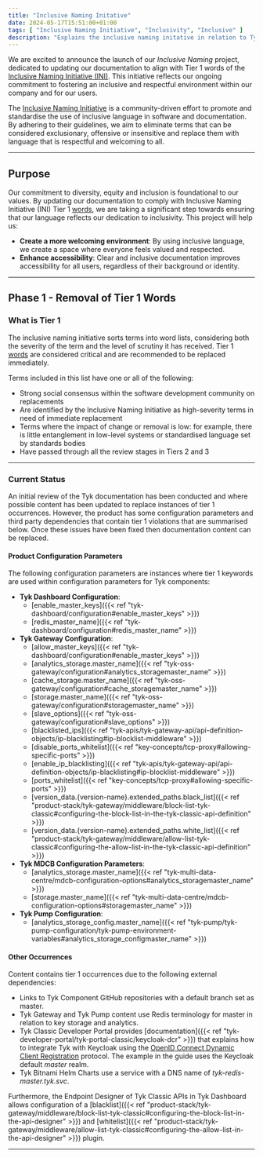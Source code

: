 ```yaml
---
title: "Inclusive Naming Initative"
date: 2024-05-17T15:51:00+01:00
tags: [ "Inclusive Naming Initiative", "Inclusivity", "Inclusive" ]
description: "Explains the inclusive naming initative in relation to Tyk docs"
---
```


We are excited to announce the launch of our *Inclusive Naming* project, dedicated to updating our documentation to align with Tier 1 words of the [Inclusive Naming Initiative (INI)](https://inclusivenaming.org/word-lists/tier-1/). This initiative reflects our ongoing commitment to fostering an inclusive and respectful environment within our company and for our users.

The [Inclusive Naming Initiative](https://inclusivenaming.org/) is a community-driven effort to promote and standardise the use of inclusive language in software and documentation. By adhering to their guidelines, we aim to eliminate terms that can be considered exclusionary, offensive or insensitive and replace them with language that is respectful and welcoming to all.

---

## Purpose

Our commitment to diversity, equity and inclusion is foundational to our values. By updating our documentation to comply with Inclusive Naming Initiative (INI) Tier 1 [words](https://inclusivenaming.org/word-lists/tier-1), we are taking a significant step towards ensuring that our language reflects our dedication to inclusivity. This project will help us:

- **Create a more welcoming environment**: By using inclusive language, we create a space where everyone feels valued and respected.
- **Enhance accessibility**: Clear and inclusive documentation improves accessibility for all users, regardless of their background or identity.

---

## Phase 1 - Removal of Tier 1 Words 

### What is Tier 1 
The inclusive naming initiative sorts terms into word lists, considering both the severity of the term and the level of scrutiny it has received. Tier 1 [words](https://inclusivenaming.org/word-lists/tier-1) are considered critical and are recommended to be replaced immediately.

Terms included in this list have one or all of the following:

- Strong social consensus within the software development community on replacements
- Are identified by the Inclusive Naming Initiative as high-severity terms in need of immediate replacement
- Terms where the impact of change or removal is low: for example, there is little entanglement in low-level systems or standardised language set by standards bodies
- Have passed through all the review stages in Tiers 2 and 3

---

### Current Status

An initial review of the Tyk documentation has been conducted and where possible content has been updated to replace instances of tier 1 occurrences.
However, the product has some configuration parameters and third party dependencies that contain tier 1 violations that are summarised below. Once these issues have been fixed then documentation content can be replaced.

#### Product Configuration Parameters

The following configuration parameters are instances where tier 1 keywords are used within configuration parameters for Tyk components:

- **Tyk Dashboard Configuration**:
    - [enable_master_keys]({{< ref "tyk-dashboard/configuration#enable_master_keys" >}})
    - [redis_master_name]({{< ref "tyk-dashboard/configuration#redis_master_name" >}})
- **Tyk Gateway Configuration**:
    - [allow_master_keys]({{< ref "tyk-dashboard/configuration#enable_master_keys" >}})
    - [analytics_storage.master_name]({{< ref "tyk-oss-gateway/configuration#analytics_storagemaster_name" >}})
    - [cache_storage.master_name]({{< ref "tyk-oss-gateway/configuration#cache_storagemaster_name" >}})
    - [storage.master_name]({{< ref "tyk-oss-gateway/configuration#storagemaster_name" >}})
    - [slave_options]({{< ref "tyk-oss-gateway/configuration#slave_options" >}})
    - [blacklisted_ips]({{< ref "tyk-apis/tyk-gateway-api/api-definition-objects/ip-blacklisting#ip-blocklist-middleware" >}})
    - [disable_ports_whitelist]({{< ref "key-concepts/tcp-proxy#allowing-specific-ports" >}})
    - [enable_ip_blacklisting]({{< ref "tyk-apis/tyk-gateway-api/api-definition-objects/ip-blacklisting#ip-blocklist-middleware" >}})
    - [ports_whitelist]({{< ref "key-concepts/tcp-proxy#allowing-specific-ports" >}})
    - [version_data.{version-name}.extended_paths.black_list]({{< ref "product-stack/tyk-gateway/middleware/block-list-tyk-classic#configuring-the-block-list-in-the-tyk-classic-api-definition" >}})
    - [version_data.{version-name}.extended_paths.white_list]({{< ref "product-stack/tyk-gateway/middleware/allow-list-tyk-classic#configuring-the-allow-list-in-the-tyk-classic-api-definition" >}})
- **Tyk MDCB Configuration Parameters**:
    - [analytics_storage.master_name]({{< ref "tyk-multi-data-centre/mdcb-configuration-options#analytics_storagemaster_name" >}})
    - [storage.master_name]({{< ref "tyk-multi-data-centre/mdcb-configuration-options#storagemaster_name" >}})
- **Tyk Pump Configuration**:
    - [analytics_storage_config.master_name]({{< ref "tyk-pump/tyk-pump-configuration/tyk-pump-environment-variables#analytics_storage_configmaster_name" >}})

#### Other Occurrences

Content contains tier 1 occurrences due to the following external dependencies:

- Links to Tyk Component GitHub repositories with a default branch set as master. 
- Tyk Gateway and Tyk Pump content use Redis terminology for master in relation to key storage and analytics. 
- Tyk Classic Developer Portal provides [documentation]({{< ref "tyk-developer-portal/tyk-portal-classic/keycloak-dcr" >}}) that explains how to integrate Tyk with Keycloak using the [OpenID Connect Dynamic Client Registration](https://tools.ietf.org/html/rfc7591) protocol. The example in the guide uses the Keycloak default *master* realm.
- Tyk Bitnami Helm Charts use a service with a DNS name of *tyk-redis-master.tyk.svc*.

Furthermore, the Endpoint Designer of Tyk Classic APIs in Tyk Dashboard allows configuration of a [blacklist]({{< ref "product-stack/tyk-gateway/middleware/block-list-tyk-classic#configuring-the-block-list-in-the-api-designer" >}}) and [whitelist]({{< ref "product-stack/tyk-gateway/middleware/allow-list-tyk-classic#configuring-the-allow-list-in-the-api-designer" >}}) plugin.

---
